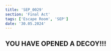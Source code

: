 ```yaml
---
title: 'SEP_0029'
section: 'Final Act'
tags: ['Escape Room', 'SEP']
date: '30.05.2024'
---
```


## YOU HAVE OPENED A DECOY!!!
